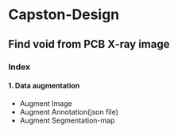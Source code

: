 # Capston-Design

## Find void from PCB X-ray image
### Index
#### 1. Data augmentation
- Augment Image
- Augment Annotation(json file)
- Augment Segmentation-map